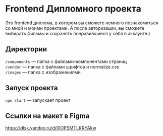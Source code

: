 # Frontend Дипломного проекта

Это frontend диплома, в котором вы сможете немного познакомиться со мной и моими проектами. А после авторизации, вы сможете выбирать фильмы и сохранять понравившиеся у себя в аккаунте:)

## Директории

`/components` — папка с файлами-компонентами страниц  
`/vendor` — папка с файлами шрифтов и normalize.css  
`/images` — папка с изображениями  

## Запуск проекта

`npm start` — запускает проект  

## Ссылки на макет в Figma

https://disk.yandex.ru/d/l0OPSMTLKRYAkw
